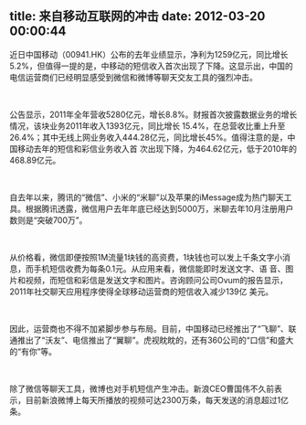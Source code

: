 title: 来自移动互联网的冲击
date: 2012-03-20 00:00:44
---

<p>
	近日中国移动（00941.HK）公布的去年业绩显示，净利为1259亿元，同比增长5.2%，但值得一提的是，中移动的短信收入首次出现了下降。这显示出，中国的电信运营商们已经明显感受到微信和微博等聊天交友工具的强烈冲击。
</p>
<p>
	<br />
</p>
<p>
	公告显示，2011年全年营收5280亿元，增长8.8%。财报首次披露数据业务的增长情况，该块业务2011年收入1393亿元，同比增长&nbsp;15.4%，在总营收比重上升至26.4%；其中无线上网业务收入444.28亿元，同比增长45%。值得注意的是，中国移动去年的短信和彩信业务收入首&nbsp;次出现下降，为464.62亿元，低于2010年的468.89亿元。
</p>
<p>
	<br />
</p>
<p>
	自去年以来，腾讯的“微信”、小米的“米聊”以及苹果的iMessage成为热门聊天工具。根据腾讯透露，微信用户去年年底已经达到5000万，米聊去年10月注册用户数则是“突破700万”。
</p>
<p>
	<br />
</p>
<p>
	从价格看，微信即便按照1M流量1块钱的高资费，1块钱也可以发上千条文字小消息，而手机短信收费为每条0.1元。从应用来看，微信能即时发送文字、语&nbsp;音、图片和视频，而短信和彩信是发送文字和图片。咨询顾问公司Ovum的报告显示，2011年社交聊天应用程序使得全球移动运营商的短信收入减少139亿&nbsp;美元。
</p>
<p>
	<br />
</p>
<p>
	因此，运营商也不得不加紧脚步参与布局。目前，中国移动已经推出了“飞聊”、联通推出了“沃友”、电信推出了“翼聊”。虎视眈眈的，还有360公司的“口信”和盛大的“有你”等。
</p>
<p>
	<br />
</p>
<p>
	除了微信等聊天工具，微博也对手机短信产生冲击。新浪CEO曹国伟不久前表示，目前新浪微博上每天所播放的视频可达2300万条，每天发送的消息超过1亿条。
</p>